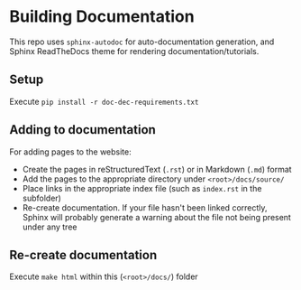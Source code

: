 # Building Documentation
This repo uses `sphinx-autodoc` for auto-documentation generation, and Sphinx ReadTheDocs theme for rendering documentation/tutorials.

## Setup
Execute `pip install -r doc-dec-requirements.txt`

## Adding to documentation
For adding pages to the website:

- Create the pages in reStructuredText (`.rst`) or in Markdown (`.md`) format
- Add the pages to the appropriate directory under `<root>/docs/source/`
- Place links in the appropriate index file (such as `index.rst` in the subfolder)
- Re-create documentation. If your file hasn't been linked correctly, Sphinx will probably generate a warning about the file not being present under any tree

## Re-create documentation
Execute `make html` within this (`<root>/docs/`) folder

